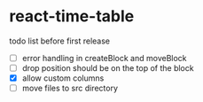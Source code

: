 # react-time-table

todo list before first release
- [ ] error handling in createBlock and moveBlock
- [ ] drop position should be on the top of the block
- [X] allow custom columns
- [ ] move files to src directory